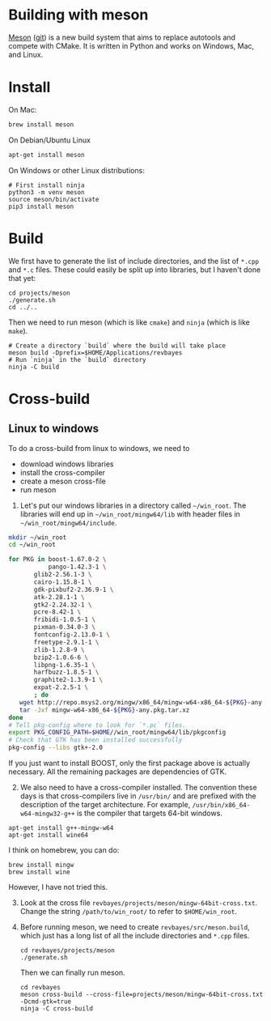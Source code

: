 # Building with meson

[Meson](https://mesonbuild.com/) ([git](https://github.com/mesonbuild/meson)) is a new build system that aims to replace autotools and compete with CMake.  It is written in Python and works on Windows, Mac, and Linux.

# Install

On Mac:
``` sh
brew install meson
```

On Debian/Ubuntu Linux
``` sh
apt-get install meson
```

On Windows or other Linux distributions:

```
# First install ninja
python3 -m venv meson
source meson/bin/activate
pip3 install meson
```

# Build

We first have to generate the list of include directories, and the list of `*.cpp` and `*.c` files.  These could easily be split up into libraries, but I haven't done that yet:

```
cd projects/meson
./generate.sh
cd ../..
```

Then we need to run meson (which is like `cmake`) and `ninja` (which is like `make`).

```
# Create a directory `build` where the build will take place
meson build -Dprefix=$HOME/Applications/revbayes
# Run `ninja` in the `build` directory
ninja -C build
```

# Cross-build

## Linux to windows

To do a cross-build from linux to windows, we need to
* download windows libraries
* install the cross-compiler
* create a meson cross-file
* run meson

1. Let's put our windows libraries in a directory called `~/win_root`.  The libraries will end up in `~/win_root/mingw64/lib` with header files in `~/win_root/mingw64/include`.

``` sh
mkdir ~/win_root
cd ~/win_root

for PKG in boost-1.67.0-2 \
           pango-1.42.3-1 \
	   glib2-2.56.1-3 \
	   cairo-1.15.8-1 \
	   gdk-pixbuf2-2.36.9-1 \
	   atk-2.28.1-1 \
	   gtk2-2.24.32-1 \
	   pcre-8.42-1 \
	   fribidi-1.0.5-1 \
	   pixman-0.34.0-3 \
	   fontconfig-2.13.0-1 \
	   freetype-2.9.1-1 \
	   zlib-1.2.8-9 \
	   bzip2-1.0.6-6 \
	   libpng-1.6.35-1 \
	   harfbuzz-1.8.5-1 \
	   graphite2-1.3.9-1 \
	   expat-2.2.5-1 \
	   ; do
   wget http://repo.msys2.org/mingw/x86_64/mingw-w64-x86_64-${PKG}-any.pkg.tar.xz
   tar -Jxf mingw-w64-x86_64-${PKG}-any.pkg.tar.xz
done
# Tell pkg-config where to look for `*.pc` files.
export PKG_CONFIG_PATH=$HOME//win_root/mingw64/lib/pkgconfig 
# Check that GTK has been installed successfully
pkg-config --libs gtk+-2.0
```

If you just want to install BOOST, only the first package above is actually necessary.  All the remaining packages are dependencies of GTK.

2. We also need to have a cross-compiler installed.  The convention these days is that cross-compilers live in `/usr/bin/` and are prefixed with the description of the target architecture.  For example, `/usr/bin/x86_64-w64-mingw32-g++` is the compiler that targets 64-bit windows.

```
apt-get install g++-mingw-w64
apt-get install wine64
```

I think on homebrew, you can do:
```
brew install mingw
brew install wine
```
However, I have not tried this.

3. Look at the cross file `revbayes/projects/meson/mingw-64bit-cross.txt`. Change the string `/path/to/win_root/` to refer to `$HOME/win_root`.


4. Before running meson, we need to create `revbayes/src/meson.build`, which just has a long list of all the include directories and `*.cpp` files.
   ```
   cd revbayes/projects/meson
   ./generate.sh
   ```

   Then we can finally run meson.
   ```
   cd revbayes
   meson cross-build --cross-file=projects/meson/mingw-64bit-cross.txt -Dcmd-gtk=true
   ninja -C cross-build
   ```
